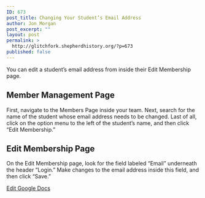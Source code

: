 ```yaml
---
ID: 673
post_title: Changing Your Student’s Email Address
author: Jon Morgan
post_excerpt: ""
layout: post
permalink: >
  http://glitchfork.shepherdhistory.org/?p=673
published: false
---
```

<p>You can edit a student’s email address from inside their Edit Membership page.</p>
<h2>Member Management Page</h2>
<p>First, navigate to the Members Page inside your team. Next, search for the name of the student whose email address needs to be changed. Last of all, click on the option menu to the left of the student’s name, and then click “Edit Membership.”</p>
<h2>Edit Membership Page</h2>
<p>On the Edit Membership page, look for the field labeled “Email” underneath the header “Login.” Make changes to the email address inside this field, and then click “Save.”</p>
<p></p>
<p></p>
<p><a href="https://docs.google.com/document/d/1pCgzNHXMe0Yblfdc9NvzYLyxFK7-xXvQ5Ur-cXELXGs/edit?usp=sharing">Edit Google Docs</a></p>
<p></p>